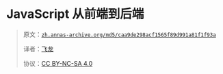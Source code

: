 # JavaScript 从前端到后端

> 原文：[`zh.annas-archive.org/md5/caa9de298acf1565f89d991a81f1f93a`](https://zh.annas-archive.org/md5/caa9de298acf1565f89d991a81f1f93a)
> 
> 译者：[飞龙](https://github.com/wizardforcel)
> 
> 协议：[CC BY-NC-SA 4.0](http://creativecommons.org/licenses/by-nc-sa/4.0/)